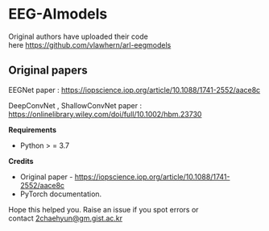 # EEG-AImodels
 
Original authors have uploaded their code here https://github.com/vlawhern/arl-eegmodels

## Original papers


EEGNet paper : https://iopscience.iop.org/article/10.1088/1741-2552/aace8c

DeepConvNet , ShallowConvNet paper : https://onlinelibrary.wiley.com/doi/full/10.1002/hbm.23730

**Requirements**

- Python > = 3.7

**Credits**

- Original paper - https://iopscience.iop.org/article/10.1088/1741-2552/aace8c
- PyTorch documentation.

Hope this helped you. Raise an issue if you spot errors or contact 2chaehyun@gm.gist.ac.kr
